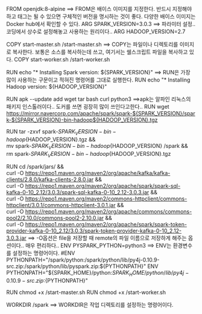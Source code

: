 FROM openjdk:8-alpine  ==> FROM은 배이스 이미지를 지정한다. 반드시 지정해야 하고 태그는 될 수 있으면 구체적인 버전을 명시하는 것이
                           좋다. 다양한 배이스 이미지는 Docker hub에서 확인할 수 있다.
ARG SPARK_VERSION=3.0.3   ==> 파라미터 설정.. 코딩에서 상수로 설정해놓고 사용하는 원리이다..
ARG HADOOP_VERSION=2.7

COPY start-master.sh /start-master.sh  ==> COPY는 파일이나 디렉토리를 이미지로 복사한다. 보통은 소스를 복사하는데 쓰고, 여기서는
                                           쉘스크립트 파일을 복사하고 있다.
COPY start-worker.sh /start-worker.sh

RUN echo "* Installing Spark version: ${SPARK_VERSION}"    ==> RUN은 가장 많이 사용하는 구문이고 적혀진 명령어를 그대로 실행한다.
RUN echo "* Installing Hadoop version: ${HADOOP_VERSION}"

RUN apk --update add wget tar bash curl python3 ==>apk는 알파인 리눅스의 패키지 인스톨러이다.. 도커를 쓰면 굉장히 많이 쓰인다고한다..
RUN wget https://mirror.navercorp.com/apache/spark/spark-${SPARK_VERSION}/spark-${SPARK_VERSION}-bin-hadoop${HADOOP_VERSION}.tgz

RUN tar -zxvf spark-${SPARK_VERSION}-bin-hadoop${HADOOP_VERSION}.tgz && \
mv spark-${SPARK_VERSION}-bin-hadoop${HADOOP_VERSION} /spark && \
rm spark-${SPARK_VERSION}-bin-hadoop${HADOOP_VERSION}.tgz

RUN cd /spark/jars/ &&\
    curl -O https://repo1.maven.org/maven2/org/apache/kafka/kafka-clients/2.8.0/kafka-clients-2.8.0.jar &&\
    curl -O https://repo1.maven.org/maven2/org/apache/spark/spark-sql-kafka-0-10_2.12/3.0.3/spark-sql-kafka-0-10_2.12-3.0.3.jar &&\
    curl -O https://repo1.maven.org/maven2/commons-httpclient/commons-httpclient/3.0.1/commons-httpclient-3.0.1.jar &&\
    curl -O https://repo1.maven.org/maven2/org/apache/commons/commons-pool2/2.10.0/commons-pool2-2.10.0.jar &&\
    curl -O https://repo1.maven.org/maven2/org/apache/spark/spark-token-provider-kafka-0-10_2.12/3.0.3/spark-token-provider-kafka-0-10_2.12-3.0.3.jar
    ==> -O옵션은 file을 저장할 때 remote의 파일 이름으로 저장하게 해주는 옵션이다.. 매우 편리하다..
ENV PYSPARK_PYTHON=python3   ==> ENV는 환경변수를 설정하는 명령어이다.
#ENV PYTHONPATH="/spark/python:/spark/python/lib/py4j-0.10.9-src.zip:/spark/python/lib/pyspark.zip:${PYTHONPATH}"
ENV PYTHONPATH="${SPARK_HOME}/python:${SPARK_HOME}/python/lib/py4j-0.10.9-src.zip:${PYTHONPATH}"

RUN chmod +x /start-master.sh
RUN chmod +x /start-worker.sh

WORKDIR /spark      ==> WORKDIR은 작업 디렉토리를 설정하는 명령어이다.

